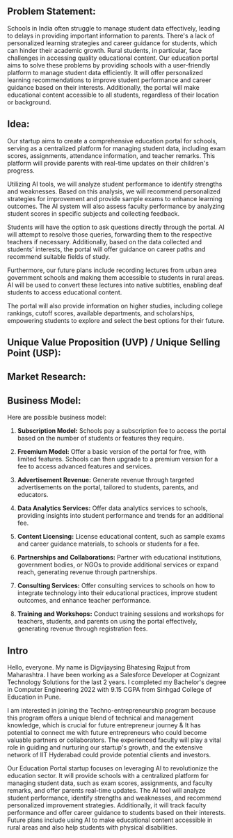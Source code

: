 ## Problem Statement:

Schools in India often struggle to manage student data effectively, leading to delays in providing important information to parents.
There's a lack of personalized learning strategies and career guidance for students, which can hinder their academic growth. Rural students, in particular, face challenges in accessing quality educational content. Our education portal aims to solve these problems by providing schools with a user-friendly platform to manage student data efficiently. It will offer personalized learning recommendations to improve student performance and career guidance based on their interests. Additionally, the portal will make educational content accessible to all students, regardless of their location or background.

## Idea:

Our startup aims to create a comprehensive education portal for schools, serving as a centralized platform for managing student data, including exam scores, assignments, attendance information, and teacher remarks. This platform will provide parents with real-time updates on their children's progress.

Utilizing AI tools, we will analyze student performance to identify strengths and weaknesses. Based on this analysis, we will recommend personalized strategies for improvement and provide sample exams to enhance learning outcomes. The AI system will also assess faculty performance by analyzing student scores in specific subjects and collecting feedback.

Students will have the option to ask questions directly through the portal. AI will attempt to resolve those queries, forwarding them to the respective teachers if necessary. Additionally, based on the data collected and students' interests, the portal will offer guidance on career paths and recommend suitable fields of study.

Furthermore, our future plans include recording lectures from urban area government schools and making them accessible to students in rural areas. AI will be used to convert these lectures into native subtitles, enabling deaf students to access educational content.

The portal will also provide information on higher studies, including college rankings, cutoff scores, available departments, and scholarships, empowering students to explore and select the best options for their future.

## Unique Value Proposition (UVP) / Unique Selling Point (USP):



## Market Research:



## Business Model:

Here are possible business model:

1. **Subscription Model:** Schools pay a subscription fee to access the portal based on the number of students or features they require.

2. **Freemium Model:** Offer a basic version of the portal for free, with limited features. Schools can then upgrade to a premium version for a fee to access advanced features and services.

3. **Advertisement Revenue:** Generate revenue through targeted advertisements on the portal, tailored to students, parents, and educators.

4. **Data Analytics Services:** Offer data analytics services to schools, providing insights into student performance and trends for an additional fee.

5. **Content Licensing:** License educational content, such as sample exams and career guidance materials, to schools or students for a fee.

6. **Partnerships and Collaborations:** Partner with educational institutions, government bodies, or NGOs to provide additional services or expand reach, generating revenue through partnerships.

7. **Consulting Services:** Offer consulting services to schools on how to integrate technology into their educational practices, improve student outcomes, and enhance teacher performance.

8. **Training and Workshops:** Conduct training sessions and workshops for teachers, students, and parents on using the portal effectively, generating revenue through registration fees.

## Intro

Hello, everyone. My name is Digvijaysing Bhatesing Rajput from Maharashtra. I have been working as a Salesforce Developer at Cognizant Technology Solutions for the last 2 years. I completed my Bachelor's degree in Computer Engineering 2022 with 9.15 CGPA from Sinhgad College of Education in Pune.

I am interested in joining the Techno-entrepreneurship program because this program offers a unique blend of technical and management knowledge, which is crucial for future entrepreneur journey & It has potential to connect me with future entrepreneurs who could become valuable partners or collaborators.  The experienced faculty will play a vital role in guiding and nurturing our startup's growth, and the extensive network of IIT Hyderabad could provide potential clients and investors.

Our Education Portal startup focuses on leveraging AI to revolutionize the education sector.  It will provide schools with a centralized platform for managing student data, such as exam scores, assignments, and faculty remarks, and offer parents real-time updates.  The AI tool will analyze student performance, identify strengths and weaknesses, and recommend personalized improvement strategies. Additionally, it will track faculty performance and offer career guidance to students based on their interests.  Future plans include using AI to make educational content accessible in rural areas and also help students with physical disabilities.